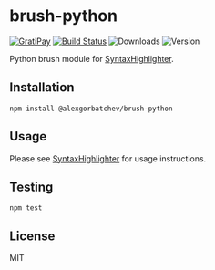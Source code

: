 # brush-python

[![GratiPay](https://img.shields.io/gratipay/user/alexgorbatchev.svg)](https://gratipay.com/alexgorbatchev/)
[![Build Status](https://travis-ci.org/syntaxhighlighter/brush-python.svg)](https://travis-ci.org/syntaxhighlighter/brush-python)
![Downloads](https://img.shields.io/npm/dm/@alexgorbatchev/brush-python.svg)
![Version](https://img.shields.io/npm/v/@alexgorbatchev/brush-python.svg)

Python brush module for [SyntaxHighlighter](https://github.com/syntaxhighlighter/syntaxhighlighter).

## Installation

```
npm install @alexgorbatchev/brush-python
```

## Usage

Please see [SyntaxHighlighter](https://github.com/syntaxhighlighter/syntaxhighlighter) for usage instructions.

## Testing

```
npm test
```

## License

MIT
